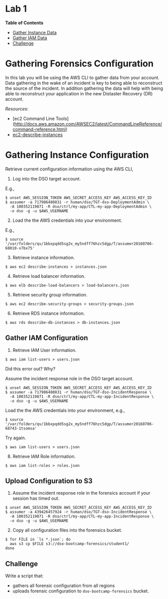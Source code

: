 # Lab 1

**Table of Contents**

- [Gather Instance Data](##gather-instance-configuration)
- [Gather IAM Data](##gather-iam-configuration)
- [Challenge](##challenge)

# Gathering Forensics Configuration

In this lab you will be using the AWS CLI to gather data from your account. Data gathering in the wake of an incident is key to being able to reconstruct the source of the incident. In addition gathering the data will help with being able to reconstruct your application in the new Distaster Recovery (DR) account.

*Resources:*

- [ec2 Command Line Tools] (http://docs.aws.amazon.com/AWSEC2/latest/CommandLineReference/command-reference.html)
- [ec2-describe-instances](http://docs.aws.amazon.com/AWSEC2/latest/CommandLineReference/ApiReference-cmd-DescribeInstances.html)

# Gathering Instance Configuration

Retrieve current configuration information using the AWS CLI,


1. Log into the DSO target account.

  E.g.,

  ```
$ unset AWS_SESSION_TOKEN AWS_SECRET_ACCESS_KEY AWS_ACCESS_KEY_ID
$ assumer -a 717986480831 -r human/dso/TGT-dso-DeploymentAdmin \
    -A 100352119871 -R dso/ctrl/my-app/CTL-my-app-DeploymentAdmin \
    -o dso -g -u $AWS_USERNAME
  ```

2. Load the the AWS credentials into your environment.

  E.g.,

  ```
$ source '/var/folders/qv/1bbxpqdd5sg2x_my5ndff76hzc5dgp/T/assumer20160706-68010-x7bx75'
  ```

3. Retrieve instance information.

  ```
$ aws ec2 describe-instances > instances.json
  ```

4. Retrieve load balancer information.

  ```
$ aws elb describe-load-balancers > load-balancers.json
  ```

5. Retrieve security group information.

  ```
$ aws ec2 describe-security-groups > security-groups.json
  ```

6. Retrieve RDS instance information.

  ```
$ aws rds describe-db-instances > db-instances.json
  ```
## Gather IAM Configuration

1. Retrieve IAM User information.

  ```
$ aws iam list-users > users.json
  ```

  Did this error out? Why?

  Assume the incident response role in the DSO target account.

  ```
$ unset AWS_SESSION_TOKEN AWS_SECRET_ACCESS_KEY AWS_ACCESS_KEY_ID
$ assumer -a 717986480831 -r human/dso/TGT-dso-IncidentResponse \
    -A 100352119871 -R dso/ctrl/my-app/CTL-my-app-IncidentResponse \
    -o dso -g -u $AWS_USERNAME
  ```

  Load the the AWS credentials into your environment, e.g.,

  ```
$ source '/var/folders/qv/1bbxpqdd5sg2x_my5ndff76hzc5dgp/T/assumer20160706-68743-1tsomsa'
  ```

  Try again.

  ```
$ aws iam list-users > users.json
  ```

8. Retrieve IAM Role information.

  ```
$ aws iam list-roles > roles.json
  ```

## Upload Configuration to S3

1. Assume the incident response role in the forensics account if your session has timed out.

  ```
$ unset AWS_SESSION_TOKEN AWS_SECRET_ACCESS_KEY AWS_ACCESS_KEY_ID
$ assumer -a 439426457924 -r human/dso/TGT-dso-IncidentResponse \
    -A 100352119871 -R dso/ctrl/my-app/CTL-my-app-IncidentResponse \
    -o dso -g -u $AWS_USERNAME
  ```

2. Copy all configuration files into the forensics bucket.

  ```
$ for FILE in `ls *.json`; do
    aws s3 cp $FILE s3://dso-bootcamp-forensics/student1/
  done
  ```

## Challenge

Write a script that:

* gathers all forensic configuration from all regions
* uploads forensic configuration to `dso-bootcamp-forensics` bucket.
